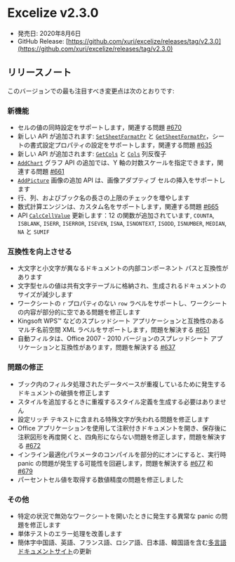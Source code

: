 # Excelize v2.3.0

* 発売日: 2020年8月6日
* GitHub Release: [https://github.com/xuri/excelize/releases/tag/v2.3.0](https://github.com/xuri/excelize/releases/tag/v2.3.0)

## リリースノート

このバージョンでの最も注目すべき変更点は次のとおりです:

### 新機能

* セルの値の同時設定をサポートします，関連する問題 [#670](https://github.com/xuri/excelize/issues/670)
* 新しい API が追加されます: [`SetSheetFormatPr`](https://pkg.go.dev/github.com/360EntSecGroup-Skylar/excelize/v2@v2.3.0#File.SetSheetFormatPr) と [`GetSheetFormatPr`](https://pkg.go.dev/github.com/360EntSecGroup-Skylar/excelize/v2@v2.3.0#File.GetSheetFormatPr)，シートの書式設定プロパティの設定をサポートします，関連する問題 [#635](https://github.com/xuri/excelize/issues/635)
* 新しい API が追加されます: [`GetCols`](https://pkg.go.dev/github.com/360EntSecGroup-Skylar/excelize/v2@v2.3.0#File.GetCols) と [`Cols`](https://pkg.go.dev/github.com/360EntSecGroup-Skylar/excelize/v2@v2.3.0#Cols) 列反復子
* [`AddChart`](https://pkg.go.dev/github.com/360EntSecGroup-Skylar/excelize/v2@v2.3.0#File.AddChart) グラフ API の追加では、Y 軸の対数スケールを指定できます，関連する問題 [#661](https://github.com/xuri/excelize/issues/661)
* [`AddPicture`](https://pkg.go.dev/github.com/360EntSecGroup-Skylar/excelize/v2@v2.3.0#File.AddPicture) 画像の追加 API は、画像アダプティブ セルの挿入をサポートします
* 行、列、およびブック名の長さの上限のチェックを増やします
* 数式計算エンジンは、カスタム名をサポートします，関連する問題 [#665](https://github.com/xuri/excelize/issues/665)
* API [`CalcCellValue`](https://pkg.go.dev/github.com/360EntSecGroup-Skylar/excelize/v2@v2.3.0#File.CalcCellValue) 更新します：12 の関数が追加されています, `COUNTA`, `ISBLANK`, `ISERR`, `ISERROR`, `ISEVEN`, `ISNA`, `ISNONTEXT`, `ISODD`, `ISNUMBER`, `MEDIAN`, `NA` と `SUMIF`

### 互換性を向上させる

* 大文字と小文字が異なるドキュメントの内部コンポーネント パスと互換性があります
* 文字型セルの値は共有文字テーブルに格納され、生成されるドキュメントのサイズが減少します
* ワークシートの `r` プロパティのない `row` ラベルをサポートし、ワークシートの内容が部分的に空である問題を修正します
* Kingsoft WPS&trade; などのスプレッドシート アプリケーションと互換性のあるマルチ名前空間 XML ラベルをサポートします，問題を解決する [#651](https://github.com/xuri/excelize/issues/651)
* 自動フィルタは、Office 2007 - 2010 バージョンのスプレッドシート アプリケーションと互換性があります，問題を解決する [#637](https://github.com/xuri/excelize/issues/637)

### 問題の修正

* ブック内のフィルタ処理されたデータベースが重複しているために発生するドキュメントの破損を修正します
* スタイルを追加するときに重複するスタイル定義を生成する必要はありません
* 設定リッチ テキストに含まれる特殊文字が失われる問題を修正します
* Office アプリケーションを使用して注釈付きドキュメントを開き、保存後に注釈図形を再度開くと、四角形にならない問題を修正します，問題を解決する [#672](https://github.com/xuri/excelize/issues/672)
* インライン最適化パラメータのコンパイルを部分的にオンにすると、実行時 panic の問題が発生する可能性を回避します，問題を解決する [#677](https://github.com/xuri/excelize/issues/677) 和 [#679](https://github.com/xuri/excelize/issues/679)
* パーセントセル値を取得する数値精度の問題を修正しました

### その他

* 特定の状況で無効なワークシートを開いたときに発生する異常な panic の問題を修正します
* 単体テストのエラー処理を改善します
* 簡体字中国語、英語、フランス語、ロシア語、日本語、韓国語を含む[多言語ドキュメントサイト](https://xuri.me/excelize)の更新
